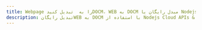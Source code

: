 ---title: Webpage را به  تبدیل کنیدDOCM، WEB به DOCM مبدل رایگان یا Nodejs SDKdescription: تبدیل رایگانWEB به DOCM با استفاده از Nodejs Cloud APIs & SDK همچنین اسناد PDF را در Cloud ایجاد، ویرایش و رندر کنید.---